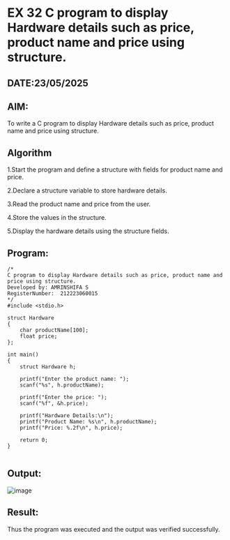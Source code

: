 # EX 32 C program to display Hardware details such as price, product name and price using structure.
## DATE:23/05/2025
## AIM:
To write a C program to display Hardware details such as price, product name and price using structure.

## Algorithm
1.Start the program and define a structure with fields for product name and price.

2.Declare a structure variable to store hardware details.

3.Read the product name and price from the user.

4.Store the values in the structure.

5.Display the hardware details using the structure fields. 

## Program:
```
/*
C program to display Hardware details such as price, product name and price using structure.
Developed by: AMRINSHIFA S
RegisterNumber:  212223060015
*/
#include <stdio.h>

struct Hardware
{
    char productName[100];
    float price;
};

int main()
{
    struct Hardware h;

    printf("Enter the product name: ");
    scanf("%s", h.productName);

    printf("Enter the price: ");
    scanf("%f", &h.price);

    printf("Hardware Details:\n");
    printf("Product Name: %s\n", h.productName);
    printf("Price: %.2f\n", h.price);

    return 0;
}


```

## Output:

![image](https://github.com/user-attachments/assets/75750861-d019-4c6b-9ebd-e64097004b6d)


## Result:
Thus the program was executed and the output was verified successfully.
